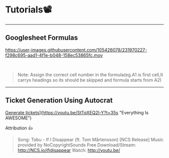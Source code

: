 # Tutorials📽️
-----
## Googlesheet Formulas

https://user-images.githubusercontent.com/105426078/231970227-f298c695-aad1-4f1e-b048-158ec53865fc.mov

<br>

> Note: Assign the correct cell number in the formula(eg.A1 is first cell,It carrys headings so its should be skipped and formula starts from A2)
-----
## Ticket Generation Using Autocrat

[Generate tickets](http://i.imgur.com/Ot5DWAW.png)](https://youtu.be/StTqXEQ2l-Y?t=35s "Everything Is AWESOME")

Attribution 👍

> Song: Tobu - If I Disappear (ft. Tom Mårtensson) [NCS Release]
Music provided by NoCopyrightSounds
Free Download/Stream: http://NCS.io/ifidisappear
Watch: http://youtu.be/
